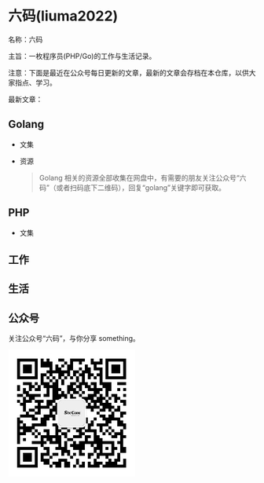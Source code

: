 # 六码(liuma2022)
名称：六码

主旨：一枚程序员(PHP/Go)的工作与生活记录。

注意：下面是最近在公众号每日更新的文章，最新的文章会存档在本仓库，以供大家指点、学习。

最新文章：

## Golang
- 文集

- 资源

    > Golang 相关的资源全部收集在网盘中，有需要的朋友关注公众号“六码”（或者扫码底下二维码），回复“golang”关键字即可获取。

## PHP
- 文集

## 工作

## 生活

## 公众号
关注公众号“六码”，与你分享 something。

![六码](./images/liuma2022.jpg)
